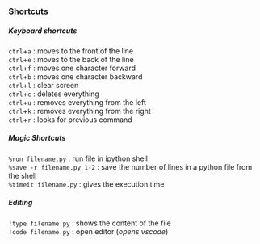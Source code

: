 
### Shortcuts

##### Keyboard shortcuts

`ctrl`+`a` : moves to the front of the line  
`ctrl`+`e` : moves to the back of the line  
`ctrl`+`f` : moves one character forward  
`ctrl`+`b` : moves one character backward  
`ctrl`+`l` : clear screen  
`ctrl`+`c` : deletes everything  
`ctrl`+`u` : removes everything from the left  
`ctrl`+`k` : removes everything from the right  
`ctrl`+`r` : looks for previous command  


##### Magic Shortcuts

`%run filename.py` : run file in ipython shell  
`%save -r filename.py 1-2` : save the number of lines in a python file from the shell  
`%timeit filename.py` : gives the execution time  

##### Editing 
`!type filename.py` : shows the content of the file  
`!code filename.py` : open editor (*opens vscode*)
